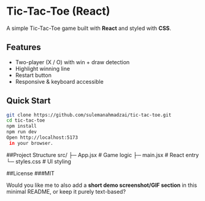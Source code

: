 # Tic-Tac-Toe (React)

A simple Tic-Tac-Toe game built with **React** and styled with **CSS**.

## Features
- Two-player (X / O) with win + draw detection  
- Highlight winning line  
- Restart button  
- Responsive & keyboard accessible  

## Quick Start
```bash
git clone https://github.com/sulemanahmadzai/tic-tac-toe.git
cd tic-tac-toe
npm install
npm run dev
Open http://localhost:5173
 in your browser.

```

##Project Structure
src/
 ├─ App.jsx      # Game logic
 ├─ main.jsx     # React entry
 └─ styles.css   # UI styling

##License
###MIT

Would you like me to also add a **short demo screenshot/GIF section** in this minimal README, or keep it purely text-based?
